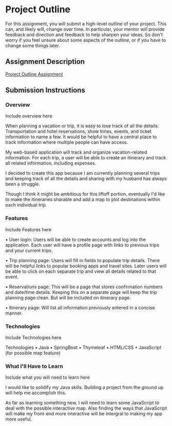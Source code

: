 # Project Outline
For this assignment, you will submit a high-level outline of your project. This can, and likely will, change over time. In particular, your mentor will provide feedback and direction and feedback to help sharpen your ideas. So don't worry if you feel unsure about some aspects of the outline, or if you have to change some things later.

## Assignment Description
[Project Outline Assignment](https://education.launchcode.org/liftoff/assignments/project-outline/)

## Submission Instructions

### Overview
Include overview here

When planning a vacation or trip, it is easy to lose track of all the details. Transportation and hotel reservations, show times, events, and ticket information to name a few. It would be helpful to have a central place to track information where multiple people can have access. 

My web-based application will track and organize vacation-related information. For each trip, a user will be able to create an itinerary and track all related information, including expenses. 

I decided to create this app because I am currently planning several trips and keeping track of all the details and sharing with my husband has always been a struggle. 

Though I think it might be ambitious for this liftoff portion, eventually I'd like to make the itineraries sharable and add a map to plot destinations within each individual trip. 

### Features
Include Features here

•	User login: Users will be able to create accounts and log into the application. Each user will have a profile page with links to previous trips and your current trips.

•	Trip planning page: Users will fill in fields to populate trip details. There will be helpful links to popular booking apps and travel sites. Later users will be able to click on each separate trip and view all  details related to that event. 

•	Reservations page: This will be a page that stores confirmation numbers and date/time details. Keeping this on a separate page will keep the trip planning page clean. But will be included on itinerary page.

•	Itinerary page: Will list all information previously entered in a concise manner. 


### Technologies
Include Technologies here

Technologies
•	Java
•	SpringBoot
•	Thymeleaf
•	HTML/CSS
•	JavaScript (for possible map feature)



### What I'll Have to Learn
Include what you will need to learn here

I would like to solidify my Java skills. Building a project from the ground up will help me accomplish this.

As far as learning something new, I will need to learn some JavaScript to deal with the possible interactive map. Also finding the ways that JavaScript will make my front-end more interactive will be intergral to making my app more useful.


